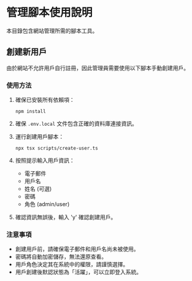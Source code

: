 # 管理腳本使用說明

本目錄包含網站管理所需的腳本工具。

## 創建新用戶

由於網站不允許用戶自行註冊，因此管理員需要使用以下腳本手動創建用戶。

### 使用方法

1. 確保已安裝所有依賴項：
   ```
   npm install
   ```

2. 確保 `.env.local` 文件包含正確的資料庫連接資訊。

3. 運行創建用戶腳本：
   ```
   npx tsx scripts/create-user.ts
   ```

4. 按照提示輸入用戶資訊：
   - 電子郵件
   - 用戶名
   - 姓名 (可選)
   - 密碼
   - 角色 (admin/user)

5. 確認資訊無誤後，輸入 'y' 確認創建用戶。

### 注意事項

- 創建用戶前，請確保電子郵件和用戶名尚未被使用。
- 密碼將自動加密儲存，無法還原查看。
- 用戶角色決定其在系統中的權限，請謹慎選擇。
- 用戶創建後默認狀態為「活躍」，可以立即登入系統。
